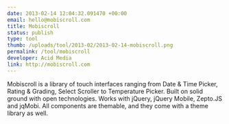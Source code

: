 ```yaml
--- 
date: 2013-02-14 12:04:32.091470 +00:00
email: hello@mobiscroll.com
title: Mobiscroll
status: publish
type: tool
thumb: /uploads/tool/2013-02/2013-02-14-mobiscroll.png
permalink: /tool/mobiscroll
developer: Acid Media
link: http://mobiscroll.com
---
```


Mobiscroll is a library of touch interfaces ranging from Date & Time Picker, Rating & Grading, Select Scroller to Temperature Picker. Built on solid ground with open technologies. Works with jQuery, jQuery Mobile, Zepto.JS and jqMobi. All components are themable, and they come with a theme library as well.
